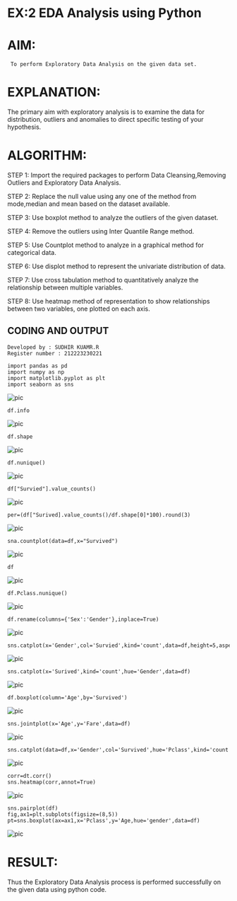 # EX:2 EDA Analysis using Python
# AIM:
     To perform Exploratory Data Analysis on the given data set.
      
# EXPLANATION:
  The primary aim with exploratory analysis is to examine the data for distribution, outliers and anomalies to direct specific testing of your hypothesis.
  
# ALGORITHM:
STEP 1: Import the required packages to perform Data Cleansing,Removing Outliers and Exploratory Data Analysis.

STEP 2: Replace the null value using any one of the method from mode,median and mean based on the dataset available.

STEP 3: Use boxplot method to analyze the outliers of the given dataset.

STEP 4: Remove the outliers using Inter Quantile Range method.

STEP 5: Use Countplot method to analyze in a graphical method for categorical data.

STEP 6: Use displot method to represent the univariate distribution of data.

STEP 7: Use cross tabulation method to quantitatively analyze the relationship between multiple variables.

STEP 8: Use heatmap method of representation to show relationships between two variables, one plotted on each axis.

## CODING AND OUTPUT
```
Developed by : SUDHIR KUAMR.R
Register number : 212223230221
```
```
import pandas as pd
import numpy as np
import matplotlib.pyplot as plt
import seaborn as sns
```
![pic](scr1.png)
```
df.info
```
![pic](scr2.png)
```
df.shape
```

![pic](scr3.png)
```
df.nunique()
```
![pic](scr4.png)
```
df["Survied"].value_counts()
```
![pic](scr5.png)
```
per=(df["Surived].value_counts()/df.shape[0]*100).round(3)
```
![pic](scr6.png)
```
sna.countplot(data=df,x="Survived")
```
![pic](scr7.png)
```
df
```
![pic](scr8.png)
```
df.Pclass.nunique()
```
![pic](scr9.png)
```
df.rename(columns={'Sex':'Gender'},inplace=True)
```
![pic](scr10.png)

```
sns.catplot(x='Gender',col='Survied',kind='count',data=df,height=5,aspect=.7)
```
![pic](scr11.png)
```
sns.catplot(x='Surived',kind='count',hue='Gender',data=df)
```
![pic](scr12.png)
```
df.boxplot(column='Age',by='Survived')
```
![pic](scr13.png)
```
sns.jointplot(x='Age',y='Fare',data=df)
```
![pic](scr15.png)

```
sns.catplot(data=df,x='Gender',col='Survived',hue='Pclass',kind='count')
```
![pic](scr16.png)
```
corr=dt.corr()
sns.heatmap(corr,annot=True)
```
![pic](scr17.png)
```
sns.pairplot(df)
fig,ax1=plt.subplots(figsize=(8,5))
pt=sns.boxplot(ax=ax1,x='Pclass',y='Age,hue='gender',data=df)
```
![pic](scr18.png)
# RESULT:
Thus the Exploratory Data Analysis process is performed successfully on the given data using python code.
